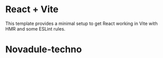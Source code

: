 # React + Vite

This template provides a minimal setup to get React working in Vite with HMR and some ESLint rules.

# Novadule-techno
